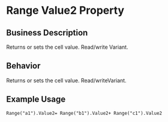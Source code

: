# Range Value2 Property

## Business Description
Returns or sets the cell value. Read/write Variant.

## Behavior
Returns or sets the cell value. Read/writeVariant.

## Example Usage
```vba
Range("a1").Value2= Range("b1").Value2+ Range("c1").Value2
```